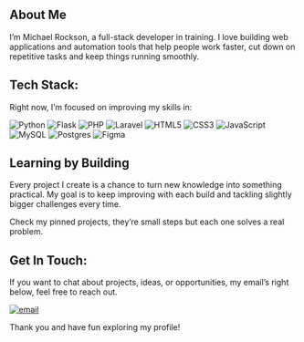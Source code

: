 ## About Me </br>
I’m Michael Rockson, a full-stack developer in training.
I love building web applications and automation tools that help people work faster, cut down on repetitive tasks and keep things running smoothly.

## Tech Stack:
Right now, I’m focused on improving my skills in:

![Python](https://img.shields.io/badge/python-3670A0?style=for-the-badge&logo=python&logoColor=ffdd54) ![Flask](https://img.shields.io/badge/flask-%23000.svg?style=for-the-badge&logo=flask&logoColor=white) ![PHP](https://img.shields.io/badge/php-%23777BB4.svg?style=for-the-badge&logo=php&logoColor=white) ![Laravel](https://img.shields.io/badge/laravel-%23FF2D20.svg?style=for-the-badge&logo=laravel&logoColor=white) ![HTML5](https://img.shields.io/badge/html5-%23E34F26.svg?style=for-the-badge&logo=html5&logoColor=white) ![CSS3](https://img.shields.io/badge/css3-%231572B6.svg?style=for-the-badge&logo=css3&logoColor=white) ![JavaScript](https://img.shields.io/badge/javascript-%23323330.svg?style=for-the-badge&logo=javascript&logoColor=%23F7DF1E) ![MySQL](https://img.shields.io/badge/mysql-4479A1.svg?style=for-the-badge&logo=mysql&logoColor=white) ![Postgres](https://img.shields.io/badge/postgres-%23316192.svg?style=for-the-badge&logo=postgresql&logoColor=white) ![Figma](https://img.shields.io/badge/figma-%23F24E1E.svg?style=for-the-badge&logo=figma&logoColor=white)</br>

## Learning by Building
Every project I create is a chance to turn new knowledge into something practical.
My goal is to keep improving with each build and tackling slightly bigger challenges every time.

Check my pinned projects, they’re small steps but each one solves a real problem.

## Get In Touch:
If you want to chat about projects, ideas, or opportunities, my email’s right below, feel free to reach out.</br>

[![email](https://img.shields.io/badge/Email-D14836?logo=gmail&logoColor=white)](mailto:coffiecodes@gmail.com) 

Thank you and have fun exploring my profile!
